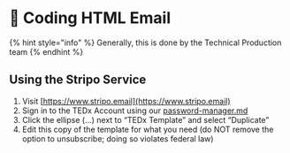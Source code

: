 # 🎨 Coding HTML Email

{% hint style="info" %}
Generally, this is done by the Technical Production team
{% endhint %}

## Using the Stripo Service

1. Visit [https://www.stripo.email](https://www.stripo.email)
2. Sign in to the TEDx Account using our [password-manager.md](../../member-resources/passwords/password-manager.md "mention")
3. Click the ellipse (…) next to “TEDx Template” and select “Duplicate”
4. Edit this copy of the template for what you need (do NOT remove the option to unsubscribe; doing so violates federal law)

